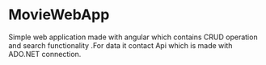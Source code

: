 # MovieWebApp
Simple web application made with angular which contains CRUD operation and search functionality .For data it contact Api which is made with ADO.NET connection.
